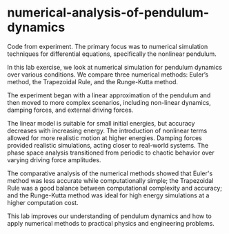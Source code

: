 # numerical-analysis-of-pendulum-dynamics
Code from experiment. The primary focus was to numerical simulation techniques for differential equations, specifically the nonlinear pendulum.

In this lab exercise, we look at numerical simulation for pendulum dynamics over various conditions. We compare three numerical methods: Euler’s method, the Trapezoidal Rule, and the Runge-Kutta method.

The experiment began with a linear approximation of the pendulum and then moved to more complex scenarios, including non-linear dynamics, damping forces, and external driving forces.

The linear model is suitable for small initial energies, but accuracy decreases with increasing energy. The introduction of nonlinear terms allowed for more realistic motion at higher energies. Damping forces provided realistic simulations, acting closer to real-world systems. The phase space analysis transitioned from periodic to chaotic behavior over varying driving force amplitudes.

The comparative analysis of the numerical methods showed that Euler's method was less accurate while computationally simple; the Trapezoidal Rule was a good balance between computational complexity and accuracy; and the Runge-Kutta method was ideal for high energy simulations at a higher computation cost.

This lab improves our understanding of pendulum dynamics and how to apply numerical methods to practical physics and engineering problems.
